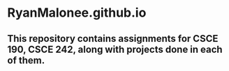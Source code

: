 # RyanMalonee.github.io

## This repository contains assignments for CSCE 190, CSCE 242, along with projects done in each of them.